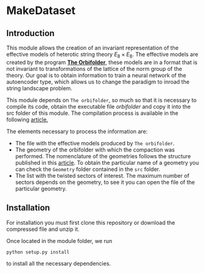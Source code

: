 # MakeDataset


## Introduction

This module allows the creation of an invariant representation of the effective models of heterotic string theory $E_8 \times E_8$. The effective models are created by the program
[**The Orbifolder**](https://orbifolder.hepforge.org/), these models are in a format that is not invariant to transformations of the lattice of the norm group of the theory. Our goal is to obtain information to train a neural network of the autoencoder type, which allows us to change the paradigm to inroad the string landscape problem.

This module depends on `The orbifolder`, so much so that it is necessary to compile its code, obtain the executable file *orbifolder* and copy it into the src folder of this module. The compilation process is available in the following [article.](https://arxiv.org/pdf/1110.5229.pdf)

The elements necessary to process the information are:
* The file with the effective models produced by `The orbifolder`.
* The geometry of the orbifolder with which the compaction was performed. The nomenclature of the geometries follows the structure published in this [article](https://arxiv.org/pdf/1209.3906.pdf). To obtain the particular name of a geometry you can check the `Geometry` folder contained in the `src` folder.
* The list with the twisted sectors of interest. The maximum number of sectors depends on the geometry, to see it you can open the file of the particular geometry.

## Installation


For installation you must first clone this repository or download the compressed file and unzip it.

Once located in the module folder, we run

```
python setup.py install
```
to install all the necessary dependencies.


